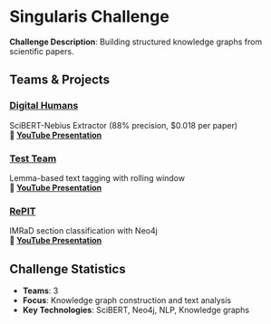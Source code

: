 # Singularis Challenge

**Challenge Description**: Building structured knowledge graphs from scientific papers.

## Teams & Projects

### [Digital Humans](https://github.com/IvanArtemov/aaiaa-singularis)
SciBERT-Nebius Extractor (88% precision, $0.018 per paper)  
**🎥 [YouTube Presentation](https://youtu.be/EDDDmNHG7s0)**

### [Test Team](https://github.com/lo-dn/singularis)
Lemma-based text tagging with rolling window  
**🎥 [YouTube Presentation](https://youtu.be/rDuHzG9qJB4)**

### [RePIT](https://github.com/Hydr0xy1/hackthon_aging_singularis)
IMRaD section classification with Neo4j  
**🎥 [YouTube Presentation](https://youtu.be/PFWsZFcknvI)**

## Challenge Statistics
- **Teams**: 3
- **Focus**: Knowledge graph construction and text analysis
- **Key Technologies**: SciBERT, Neo4j, NLP, Knowledge graphs
